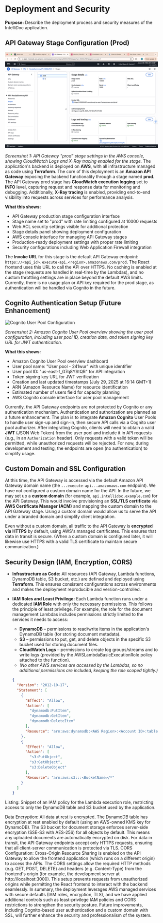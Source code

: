 # Deployment and Security

**Purpose:** Describe the deployment process and security measures of the IntelliDoc application.

## API Gateway Stage Configuration (Prod)

![API Gateway Stage Configuration](screenshots/apigateway-stage.png)

*Screenshot 1: API Gateway "prod" stage settings in the AWS console, showing CloudWatch Logs and X-Ray tracing enabled for the stage.* The application's backend is deployed on **AWS**, with all infrastructure managed as code using **Terraform**. The core of this deployment is an **Amazon API Gateway** exposing the backend functionality through a stage named **prod**. The API Gateway prod stage has **CloudWatch execution logging** set to **INFO** level, capturing request and response data for monitoring and debugging. Additionally, **X-Ray tracing** is enabled, providing end-to-end visibility into requests across services for performance analysis.

**What this shows:**
- API Gateway production stage configuration interface
- Stage name set to "prod" with rate limiting configured at 10000 requests
- Web ACL security settings visible for additional protection
- Stage details panel showing deployment configuration
- AWS console interface for managing API Gateway stages
- Production-ready deployment settings with proper rate limiting
- Security configurations including Web Application Firewall integration

The **Invoke URL** for this stage is the default API Gateway endpoint: `https://<api_id>.execute-api.<region>.amazonaws.com/prod`. The React frontend uses this URL to call the API over HTTPS. No caching is enabled at the stage (requests are handled in real-time by the Lambdas), and no custom throttling settings are in place beyond the default AWS limits. Currently, there is no usage plan or API key required for the prod stage, as authentication will be handled via Cognito in the future.

## Cognito Authentication Setup (Future Enhancement)

![Cognito User Pool Configuration](screenshots/cognito-user-pool.png)

*Screenshot 2: Amazon Cognito User Pool overview showing the user pool configuration, including user pool ID, creation date, and token signing key URL for JWT authentication.*

**What this shows:**
- Amazon Cognito User Pool overview dashboard
- User pool name: "User pool - 241wur" with unique identifier
- User pool ID: "us-east-1_G7q8YStQR" for API integration
- Token signing key URL for JWT verification
- Creation and last updated timestamps (July 29, 2025 at 16:14 GMT+1)
- ARN (Amazon Resource Name) for resource identification
- Estimated number of users field for capacity planning
- AWS Cognito console interface for user pool management

Currently, the API Gateway endpoints are not protected by Cognito or any authentication mechanism. Authentication and authorization are planned as a future enhancement. The plan is to integrate **Amazon Cognito** User Pools to handle user sign-up and sign-in, then secure API calls via a Cognito user pool authorizer. After integrating Cognito, clients will need to obtain a valid **JWT** (JSON Web Token) from the user pool and include it in API requests (e.g., in an `Authorization` header). Only requests with a valid token will be permitted, while unauthorized requests will be rejected. For now, during development and testing, the endpoints are open (no authentication) to simplify usage.

## Custom Domain and SSL Configuration

At this time, the API Gateway is accessed via the default Amazon API Gateway domain name (the `...execute-api...amazonaws.com` endpoint). We have not configured a custom domain name for the API. In the future, we may set up a **custom domain** (for example, `api.intellidoc.example.com`) for the API Gateway. This would involve provisioning an **SSL/TLS certificate** via **AWS Certificate Manager (ACM)** and mapping the custom domain to the API Gateway stage. Using a custom domain would allow us to serve the API under a branded domain and simplify client integration.

Even without a custom domain, all traffic to the API Gateway is **encrypted via HTTPS** by default, using AWS's managed certificates. This ensures that data in transit is secure. (When a custom domain is configured later, it will likewise use HTTPS with a valid TLS certificate to maintain secure communication.)

## Security Design (IAM, Encryption, CORS)

* **Infrastructure as Code:** All resources (API Gateway, Lambda functions, DynamoDB table, S3 bucket, etc.) are defined and deployed using **Terraform**. This ensures consistent configurations across environments and makes the deployment reproducible and version-controlled.

* **IAM Roles and Least Privilege:** Each Lambda function runs under a dedicated **IAM Role** with only the necessary permissions. This follows the principle of least privilege. For example, the role for the document management Lambdas includes permissions strictly limited to the services it needs to access:

  * **DynamoDB** – permissions to read/write items in the application's DynamoDB table (for storing document metadata).
  * **S3** – permissions to put, get, and delete objects in the specific S3 bucket used for storing document files.
  * **CloudWatch Logs** – permissions to create log groups/streams and to write logs (provided by the AWSLambdaBasicExecutionRole policy attached to the function).
  * *(No other AWS services are accessed by the Lambdas, so no additional permissions are included, keeping the role scoped tightly.)*

  ```json
  {
    "Version": "2012-10-17",
    "Statement": [
      {
        "Effect": "Allow",
        "Action": [
          "dynamodb:PutItem",
          "dynamodb:GetItem",
          "dynamodb:DeleteItem"
        ],
        "Resource": "arn:aws:dynamodb:<AWS Region>:<Account ID>:table/<DocumentTableName>"
      },
      {
        "Effect": "Allow",
        "Action": [
          "s3:PutObject",
          "s3:GetObject",
          "s3:DeleteObject"
        ],
        "Resource": "arn:aws:s3:::<BucketName>/*"
      }
    ]
  }
Listing: Snippet of an IAM policy for the Lambda execution role, restricting access to only the DynamoDB table and S3 bucket used by the application.

Data Encryption: All data at rest is encrypted. The DynamoDB table has encryption at rest enabled by default (using an AWS-owned KMS key for DynamoDB). The S3 bucket for document storage enforces server-side encryption (SSE-S3 with AES-256) for all objects by default. This means any uploaded documents are automatically encrypted on disk. For data in transit, the API Gateway endpoints accept only HTTPS requests, ensuring that all client-server communication is protected via TLS.
CORS Configuration: Cross-Origin Resource Sharing is enabled on the API Gateway to allow the frontend application (which runs on a different origin) to access the APIs. The CORS settings allow the required HTTP methods (e.g. GET, POST, DELETE) and headers (e.g. Content-Type) from the frontend's origin (for example, the development server at http://localhost:3000). This setup prevents requests from unauthorized origins while permitting the React frontend to interact with the backend seamlessly.
In summary, the deployment leverages AWS managed services with secure defaults (IAM roles, encryption, TLS), and we have applied additional controls such as least-privilege IAM policies and CORS restrictions to strengthen the security posture. Future improvements, including Cognito-based user authentication and a custom domain with SSL, will further enhance the security and professionalism of the system.
